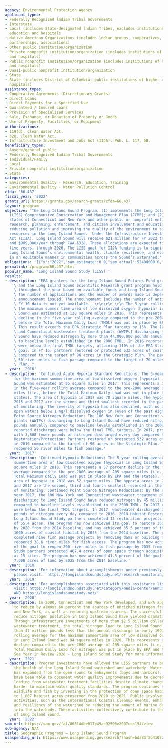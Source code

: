 ```yaml
---
agency: Environmental Protection Agency
applicant_types:
- Federally Recognized lndian Tribal Governments
- Interstate
- Local (includes State-designated lndian Tribes, excludes institutions of higher
  education and hospitals
- Native American Organizations (includes lndian groups, cooperatives, corporations,
  partnerships, associations)
- Other public institution/organization
- Private nonprofit institution/organization (includes institutions of higher education
  and hospitals)
- Public nonprofit institution/organization (includes institutions of higher education
  and hospitals)
- Quasi-public nonprofit institution/organization
- State
- State (includes District of Columbia, public institutions of higher education and
  hospitals)
assistance_types:
- Cooperative Agreements (Discretionary Grants)
- Direct Loans
- Direct Payments for a Specified Use
- Guaranteed / Insured Loans
- Provision of Specialized Services
- Sale, Exchange, or Donation of Property or Goods
- Use of Property, Facilities, or Equipment
authorizations:
- 119(d), Clean Water Act.
- 320, Clean Water Act.
- Infrastructure Investment and Jobs Act (IIJA). Pub. L. 117, 58.
beneficiary_types:
- Anyone/general public
- Federally Recognized Indian Tribal Governments
- Individual/Family
- Local
- Private nonprofit institution/organization
- State
categories:
- Environmental Quality - Research, Education, Training
- Environmental Quality - Water Pollution Control
cfda: '66.437'
fiscal_year: '2022'
grants_url: https://grants.gov/search-grants?cfda=66.437
layout: program
objective: 'The Long Island Sound Program: (1) implements the Long Island Sound Study
  (LISS) Comprehensive Conservation and Management Plan (CCMP); and (2) assists the
  states of Connecticut and New York and other public or nonprofit entities in implementation,
  research, planning, enforcement, and citizen involvement and education related to
  reducing pollution and improving the quality of the environment to sustain living
  resources in the Long Island Sound.  Under the Infrastructure Investment and Jobs
  Act (IIJA), Long Island Sound will receive $21 million for FY 2022 through CWA §119
  and $909,800/year through CWA §320. These allocations are expected to continue for
  five years, through 2026. The LISS goal for IIJA funding is to significantly improve
  Long Island Sound’s environmental health, climate resilience, and economic vitality
  in an equitable manner in communities across the Sound’s watershed.'
obligations: '[{"x":"2022","sam_estimate":0.0,"sam_actual":52400000.0,"usa_spending_actual":44718174.0},{"x":"2023","sam_estimate":61000000.0,"sam_actual":0.0,"usa_spending_actual":53714456.0},{"x":"2024","sam_estimate":61000000.0,"sam_actual":0.0,"usa_spending_actual":45477824.0}]'
permalink: /program/66.437.html
popular_name: 'Long Island Sound Study (LISS) '
results:
- description: "EPA grantees for the Long Island Sound Futures Fund grant program\
    \ and the Long Island Sound Scientific Research grant program hold competitions\
    \ throughout the year based on available funds and Long Island Sound Study priorities.\
    \ The number of applications and the number of awards made is dependent on the\
    \ announcement issued. The announcement includes the number of anticipated awards.\
    \ FY 16 data is not yet available.  \r\n\r\n \r\n The 5-year rolling average for\
    \ the maximum summer time area of low dissolved oxygen (hypoxia) in Long Island\
    \ Sound was estimated at 138 square miles in 2016. This represents a 33.7 percent\
    \ decline in the five-year rolling average compared to the pre-2000 average (i.e.,\
    \ before the Total Maximum Daily Load (TMDL) was put in place by EPA and the states.\
    \ This result exceeds the EPA Strategic Plan targets by 15%. The 106 New York\
    \ and Connecticut wastewater treatment plants (WWTPs) discharging to Long Island\
    \ Sound have reduced nitrogen by more than 44,000,000 pounds annually compared\
    \ to baseline levels established in the 2000 TMDL. In 2016 reported discharges\
    \ were below the final TMDL targets, attaining 110% of the EPA Strategic Plan\
    \ goal. In FY 16, partners restored or protected 532 acres of coastal habitat\
    \ compared to the target of 96 acres in the Strategic Plan. The partners reopened\
    \ 50 river miles to fish passage compared to the target of 70 miles in the Strategic\
    \ Plan. "
  year: '2016'
- description: 'Continued Acute Hypoxia Standard Reductions: The 5-year rolling average
    for the maximum summertime area of low dissolved oxygen (hypoxia) in Long Island
    Sound was estimated at 95 square miles in 2017. This represents a 54 percent decline
    in the five-year rolling average compared to the pre-2000 average of 205 square
    miles (i.e., before the Total Maximum Daily Load was put in place by EPA and the
    states). The area of hypoxia in 2017 was 70 square miles. The hypoxia areas in
    2015 and 2017 are the second and third smallest recorded in the past 31 years
    of monitoring. The severity of hypoxia has also declined, with no area in the
    open waters below 1 mg/l dissolved oxygen in seven of the past eight years. Continued
    Point Source Nitrogen Reduction: The 106 New York and Connecticut wastewater treatment
    plants (WWTPs) discharging to Long Island Sound have reduced nitrogen by 45 million
    pounds annually compared to baseline levels established in the 2000 TMDL. In 2017
    reported discharges were below the final TMDL targets. In 2017, progress continued,
    with 3,600 fewer pounds of nitrogen discharged every day compared to 2016. Habitat
    Restoration/Protection: Partners restored or protected 532 acres of coastal habitat
    in 2016 compared to the target of 96 acres in the Strategic Plan. The partners
    reopened 50 river miles to fish passage.'
  year: '2017'
- description: 'Continued Hypoxia Reductions: The 5-year rolling average for the maximum
    summertime area of low dissolved oxygen (hypoxia) in Long Island Sound was 89
    square miles in 2018. This represents a 57 percent decline in the five-year rolling
    average compared to the pre-2000 average of 205 square miles (i.e., before the
    Total Maximum Daily Load was put in place by EPA and the states). The maximum
    area of hypoxia in 2018 was 52 square miles. The hypoxia areas in 2015, 2018,
    and 2017 are the second, third and fourth smallest recorded in the past 32 years
    of monitoring. Continued Point Source Nitrogen Reductions: By the end of calendar
    year 2017, the 106 New York and Connecticut wastewater treatment plants (WWTPs)
    discharging to Long Island Sound have reduced nitrogen by 45 million pounds annually
    compared to baseline levels established in the 2000 TMDL. In 2017 reported discharges
    were below the final TMDL targets. In 2017, wastewater discharged 3,600 fewer
    pounds of nitrogen every day compared to 2016. 2018 Habitat Restoration and Protection:
    Long Island Sound Study partners completed 12 restoration projects for a total
    of 55.4 acres. The program has now achieved its goal to restore 350 acres of habitat
    by 2020 from the 2014 baseline, and has achieved 35.5 percent of the goal to restore
    1000 acres of coastal habitat by 2035 from the 2014 baseline. The partners also
    completed nine fish passage projects by removing dams or building fishways that
    reopened 38.6 river miles for fish access. The program has now achieved 54.6 percent
    of the goal to reopen 200 river miles to fish passage by 2035 from the 2014 baseline.
    Study partners protected 487.4 acres of open space through acquisitions or easements
    at 15 sites. The program has now achieved 41.3 percent of the goal to protect
    7,000 acres of land by 2035 from the 2014 baseline.'
  year: '2018'
- description: 'For information about accomplishments under previously funded projects,
    please visit:  https://longislandsoundstudy.net/research-monitoring/liss-research-grant-program/'
  year: '2019'
- description: 'For accomplishments associated with this assistance listing, please
    visit: https://longislandsoundstudy.net/category/media-center/annual-and-biennial-reports/
    AND https://longislandsoundstudy.net/'
  year: '2020'
- description: In 2000, Connecticut and New York developed, and EPA approved, a plan
    to reduce by almost 60 percent the sources of enriched nitrogen from Connecticut
    and New York, as well as reducing upstream sources. The successful actions to
    reduce nitrogen pollution in Long Island Sound have yielded dramatic results.
    Through infrastructure investments of more than $2.5 billion dollars to improve
    wastewater treatment, the total nitrogen load to Long Island Sound is now more
    than 47 million pounds less than the annual discharge in early 1991. The five-year
    rolling average for the maximum summertime area of low dissolved oxygen (hypoxia)
    in Long Island Sound was 94 square miles in 2020. This represents a 54 percent
    decline compared to the pre-2000 average of 205 square miles (i.e., before the
    Total Maximum Daily Load for nitrogen was put in place by EPA and the states).
    See Year in Review 2020 - Long Island Sound Study for more information.
  year: '2021'
- description: Program investments have allowed the LISS partners to better characterize
    the health of the Long Island Sound watershed and waterbody. Water quality monitoring
    has expanded from the open sound to embayments (bays and harbors). Researchers
    have been able to document water quality improvements due to decreased nitrogen
    loading from wastewater treatment facilities despite climate change making it
    harder to maintain water quality standards. The program continues to support local
    wildlife and fish by investing in the protection of open space habitat; this led
    to 1,007 habitat acres preserved from 2020 to 2021. Public involvement and education
    activities, such as the International Coastal Cleanup events, enhance the sustainability
    and resiliency of the watershed by reducing the amount of marine debris that flows
    into the waterbody. These activities collectively contribute to the overall health
    of Long Island Sound.
  year: '2022'
sam_url: https://sam.gov/fal/86614dbe817e49ac92506e2007cec154/view
sub-agency: N/A
title: Geographic Programs – Long Island Sound Program
usaspending_url: https://www.usaspending.gov/search/?hash=bda83f5b4102277d10a158ac43e675cc
---
```

